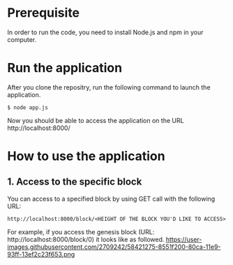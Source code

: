 # Prerequisite
In order to run the code, you need to install Node.js and npm in your computer.

# Run the application
After you clone the repositry, run the following command to launch the application.
```
$ node app.js
```
Now you should be able to access the application on the URL http://localhost:8000/


# How to use the application

## 1. Access to the specific block

You can access to a specified block by using GET call with the following URL:
```
http://localhost:8000/block/<HEIGHT OF THE BLOCK YOU'D LIKE TO ACCESS>
```
For example, if you access the genesis block (URL: http://localhost:8000/block/0) it looks like as followed.
https://user-images.githubusercontent.com/2709242/58421275-8551f200-80ca-11e9-93ff-13ef2c23f653.png
